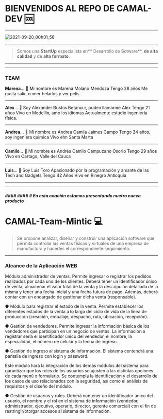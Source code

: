 # BIENVENIDOS AL REPO DE CAMAL-DEV 🆒


------------


![2021-09-20_00h01_58](https://user-images.githubusercontent.com/85536600/133959862-08b28d0e-ca0a-4d4e-bec5-cd6af4f1a534.png)


------------


> Somos una **StartUp** especialista en** Desarrollo de Sotware**, **de alta calidad** y de **alto formato**.




------------


------------


### TEAM

**Marena**...  👩‍
Mi nombre es Marena Molano Mendoza
Tengo 28 años 
Me gusta salir, comer helados y ver pelis

------------


**Alex**... 🧑‍
Soy Alexander Bustos Betancur, puden llamarme Alex
Tengo 21 años
Vivo en Medellín, amo los idiomas
Actualmente estudio ingeniería física.

------------


**Andrea**...  🙋‍
Mi nombre es Andrea Camila Jaimes Campo 
Tengo 24 años, soy ingeniera quimica
Vivo ehn Santa Marta

------------


**Camilo**... 🕺
Mi nombre es Andrés Camilo Campuzano Osorio
Tengo 29 años
Vivo en Cartago, Valle del Cauca

------------


**Luis**... 🌵
Soy Luis Toro
Apasionado por la programación y amante de las Tech and Gadgets
Tengo 42 Años
Vivo en Rinegro Antioquia

------------


------------



##### #### #### # **En esta ocación estamos presentando nuetro nuevo producto** 

# **CAMAL-Team-Mintic** 💻
> Se propone analizar, diseñar y construir una aplicación software que permita controlar las ventas físicas y virtuales de una empresa de manufactura y hacerles el correspondiente seguimiento.

------------


### Alcance de la Aplicación WEB
 Módulo administrador de ventas. Permite ingresar o registrar los pedidos realizados por cada uno de los clientes. Deberá tener un identificador único de venta, almacenar el valor total de la venta y la descripción detallada de la misma y tener una fecha inicial y una fecha futura de pago. Además, deberá contar con un encargado de gestionar dicha venta (responsable).

● Módulo para registrar el estado de la venta. Permite establecer los diferentes estados de la venta a lo largo del ciclo de vida de la línea de producción (creación, embalaje, despacho, ruta, ubicación, recepción).  

● Gestión de vendedores. Permite ingresar la información básica de los vendedores que participan en un negocio de ventas. La información a registrar sería el identificador único del vendedor, el nombre, la especialidad, el número de celular y la fecha de ingreso.

● Gestión de ingreso al sistema de información. El sistema contendrá una pantalla de ingreso con login y password.

Este módulo hará la integración de los demás módulos del sistema para garantizar que los roles de los usuarios se ajusten a las distintas opciones de cada menú o formulario. Se contempla la identificación y el desarrollo de los casos de uso relacionados con la seguridad, así como el análisis de requisitos y el diseño del módulo.

● Gestión de usuarios y roles. Deberá contener un identificador único del usuario, el nombre y el rol en el sistema de información (vendedor, administrador, ejecutivo, operario, director, gerente comercial) con el fin de restringir/otorgar accesos al sistema de información.
